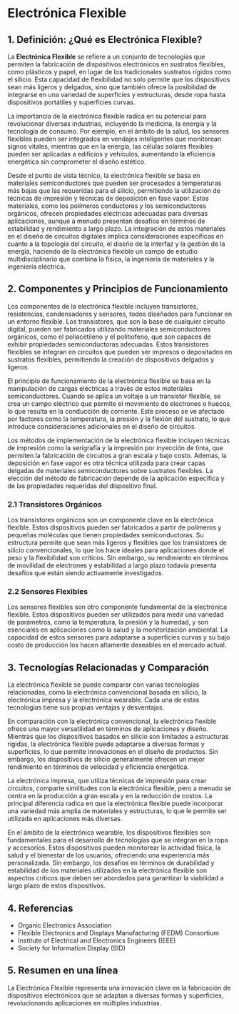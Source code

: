 # Electrónica Flexible

## 1. Definición: ¿Qué es **Electrónica Flexible**?
La **Electrónica Flexible** se refiere a un conjunto de tecnologías que permiten la fabricación de dispositivos electrónicos en sustratos flexibles, como plásticos y papel, en lugar de los tradicionales sustratos rígidos como el silicio. Esta capacidad de flexibilidad no solo permite que los dispositivos sean más ligeros y delgados, sino que también ofrece la posibilidad de integrarse en una variedad de superficies y estructuras, desde ropa hasta dispositivos portátiles y superficies curvas. 

La importancia de la electrónica flexible radica en su potencial para revolucionar diversas industrias, incluyendo la medicina, la energía y la tecnología de consumo. Por ejemplo, en el ámbito de la salud, los sensores flexibles pueden ser integrados en vendajes inteligentes que monitorean signos vitales, mientras que en la energía, las células solares flexibles pueden ser aplicadas a edificios y vehículos, aumentando la eficiencia energética sin comprometer el diseño estético.

Desde el punto de vista técnico, la electrónica flexible se basa en materiales semiconductores que pueden ser procesados a temperaturas más bajas que las requeridas para el silicio, permitiendo la utilización de técnicas de impresión y técnicas de deposición en fase vapor. Estos materiales, como los polímeros conductores y los semiconductores orgánicos, ofrecen propiedades eléctricas adecuadas para diversas aplicaciones, aunque a menudo presentan desafíos en términos de estabilidad y rendimiento a largo plazo. La integración de estos materiales en el diseño de circuitos digitales implica consideraciones específicas en cuanto a la topología del circuito, el diseño de la interfaz y la gestión de la energía, haciendo de la electrónica flexible un campo de estudio multidisciplinario que combina la física, la ingeniería de materiales y la ingeniería eléctrica.

## 2. Componentes y Principios de Funcionamiento
Los componentes de la electrónica flexible incluyen transistores, resistencias, condensadores y sensores, todos diseñados para funcionar en un entorno flexible. Los transistores, que son la base de cualquier circuito digital, pueden ser fabricados utilizando materiales semiconductores orgánicos, como el poliacetileno y el politiofeno, que son capaces de exhibir propiedades semiconductoras adecuadas. Estos transistores flexibles se integran en circuitos que pueden ser impresos o depositados en sustratos flexibles, permitiendo la creación de dispositivos delgados y ligeros.

El principio de funcionamiento de la electrónica flexible se basa en la manipulación de cargas eléctricas a través de estos materiales semiconductores. Cuando se aplica un voltaje a un transistor flexible, se crea un campo eléctrico que permite el movimiento de electrones o huecos, lo que resulta en la conducción de corriente. Este proceso se ve afectado por factores como la temperatura, la presión y la flexión del sustrato, lo que introduce consideraciones adicionales en el diseño de circuitos. 

Los métodos de implementación de la electrónica flexible incluyen técnicas de impresión como la serigrafía y la impresión por inyección de tinta, que permiten la fabricación de circuitos a gran escala y bajo costo. Además, la deposición en fase vapor es otra técnica utilizada para crear capas delgadas de materiales semiconductores sobre sustratos flexibles. La elección del método de fabricación depende de la aplicación específica y de las propiedades requeridas del dispositivo final.

### 2.1 Transistores Orgánicos
Los transistores orgánicos son un componente clave en la electrónica flexible. Estos dispositivos pueden ser fabricados a partir de polímeros y pequeñas moléculas que tienen propiedades semiconductoras. Su estructura permite que sean más ligeros y flexibles que los transistores de silicio convencionales, lo que los hace ideales para aplicaciones donde el peso y la flexibilidad son críticos. Sin embargo, su rendimiento en términos de movilidad de electrones y estabilidad a largo plazo todavía presenta desafíos que están siendo activamente investigados.

### 2.2 Sensores Flexibles
Los sensores flexibles son otro componente fundamental de la electrónica flexible. Estos dispositivos pueden ser utilizados para medir una variedad de parámetros, como la temperatura, la presión y la humedad, y son esenciales en aplicaciones como la salud y la monitorización ambiental. La capacidad de estos sensores para adaptarse a superficies curvas y su bajo costo de producción los hacen altamente deseables en el mercado actual.

## 3. Tecnologías Relacionadas y Comparación
La electrónica flexible se puede comparar con varias tecnologías relacionadas, como la electrónica convencional basada en silicio, la electrónica impresa y la electrónica wearable. Cada una de estas tecnologías tiene sus propias ventajas y desventajas.

En comparación con la electrónica convencional, la electrónica flexible ofrece una mayor versatilidad en términos de aplicaciones y diseño. Mientras que los dispositivos basados en silicio son limitados a estructuras rígidas, la electrónica flexible puede adaptarse a diversas formas y superficies, lo que permite innovaciones en el diseño de productos. Sin embargo, los dispositivos de silicio generalmente ofrecen un mejor rendimiento en términos de velocidad y eficiencia energética.

La electrónica impresa, que utiliza técnicas de impresión para crear circuitos, comparte similitudes con la electrónica flexible, pero a menudo se centra en la producción a gran escala y en la reducción de costos. La principal diferencia radica en que la electrónica flexible puede incorporar una variedad más amplia de materiales y estructuras, lo que le permite ser utilizada en aplicaciones más diversas.

En el ámbito de la electrónica wearable, los dispositivos flexibles son fundamentales para el desarrollo de tecnologías que se integran en la ropa y accesorios. Estos dispositivos pueden monitorear la actividad física, la salud y el bienestar de los usuarios, ofreciendo una experiencia más personalizada. Sin embargo, los desafíos en términos de durabilidad y estabilidad de los materiales utilizados en la electrónica flexible son aspectos críticos que deben ser abordados para garantizar la viabilidad a largo plazo de estos dispositivos.

## 4. Referencias
- Organic Electronics Association
- Flexible Electronics and Displays Manufacturing (FEDM) Consortium
- Institute of Electrical and Electronics Engineers (IEEE)
- Society for Information Display (SID)

## 5. Resumen en una línea
La Electrónica Flexible representa una innovación clave en la fabricación de dispositivos electrónicos que se adaptan a diversas formas y superficies, revolucionando aplicaciones en múltiples industrias.